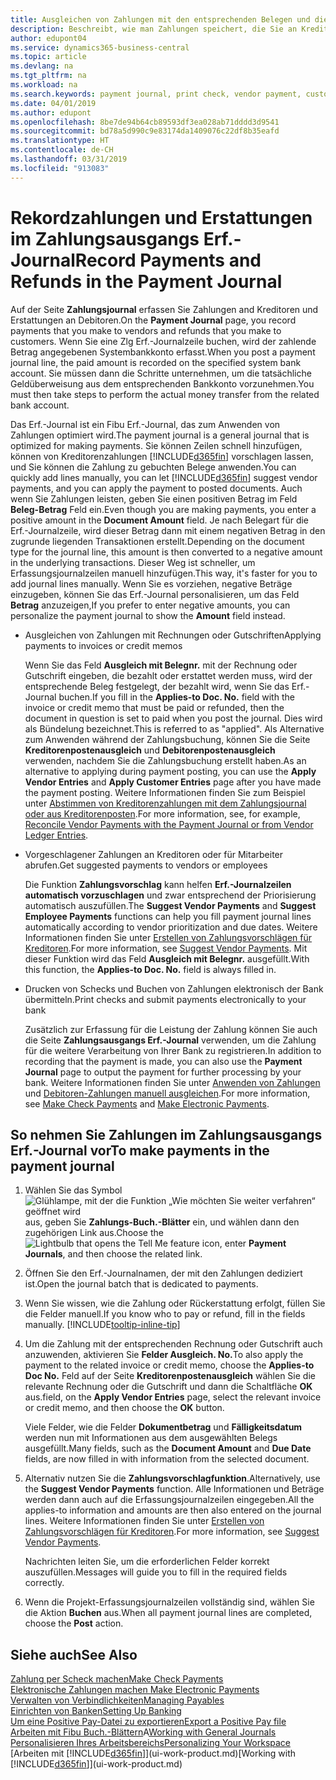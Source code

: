 ```yaml
---
title: Ausgleichen von Zahlungen mit den entsprechenden Belegen und diese buchen| Microsoft Docs
description: Beschreibt, wie man Zahlungen speichert, die Sie an Kreditoren und Erstattungen leisten, die Sie den Debitoren erstellen.
author: edupont04
ms.service: dynamics365-business-central
ms.topic: article
ms.devlang: na
ms.tgt_pltfrm: na
ms.workload: na
ms.search.keywords: payment journal, print check, vendor payment, customer refund, creditor, debt, balance due, AP
ms.date: 04/01/2019
ms.author: edupont
ms.openlocfilehash: 8be7de94b64cb89593df3ea028ab71dddd3d9541
ms.sourcegitcommit: bd78a5d990c9e83174da1409076c22df8b35eafd
ms.translationtype: HT
ms.contentlocale: de-CH
ms.lasthandoff: 03/31/2019
ms.locfileid: "913083"
---
```

# <a name="record-payments-and-refunds-in-the-payment-journal"></a><span data-ttu-id="399dc-103">Rekordzahlungen und Erstattungen im Zahlungsausgangs Erf.-Journal</span><span class="sxs-lookup"><span data-stu-id="399dc-103">Record Payments and Refunds in the Payment Journal</span></span>

<span data-ttu-id="399dc-104">Auf der Seite **Zahlungsjournal** erfassen Sie Zahlungen and Kreditoren und Erstattungen an Debitoren.</span><span class="sxs-lookup"><span data-stu-id="399dc-104">On the **Payment Journal** page, you record payments that you make to vendors and refunds that you make to customers.</span></span> <span data-ttu-id="399dc-105">Wenn Sie eine Zlg Erf.-Journalzeile buchen, wird der zahlende Betrag angegebenen Systembankkonto erfasst.</span><span class="sxs-lookup"><span data-stu-id="399dc-105">When you post a payment journal line, the paid amount is recorded on the specified system bank account.</span></span> <span data-ttu-id="399dc-106">Sie müssen dann die Schritte unternehmen, um die tatsächliche Geldüberweisung aus dem entsprechenden Bankkonto vorzunehmen.</span><span class="sxs-lookup"><span data-stu-id="399dc-106">You must then take steps to perform the actual money transfer from the related bank account.</span></span>  

<span data-ttu-id="399dc-107">Das Erf.-Journal ist ein Fibu Erf.-Journal, das zum Anwenden von Zahlungen optimiert wird.</span><span class="sxs-lookup"><span data-stu-id="399dc-107">The payment journal is a general journal that is optimized for making payments.</span></span> <span data-ttu-id="399dc-108">Sie können Zeilen schnell hinzufügen, können von Kreditorenzahlungen [!INCLUDE[d365fin](includes/d365fin_md.md)] vorschlagen lassen, und Sie können die Zahlung zu gebuchten Belege anwenden.</span><span class="sxs-lookup"><span data-stu-id="399dc-108">You can quickly add lines manually, you can let [!INCLUDE[d365fin](includes/d365fin_md.md)] suggest vendor payments, and you can apply the payment to posted documents.</span></span> <span data-ttu-id="399dc-109">Auch wenn Sie Zahlungen leisten, geben Sie einen positiven Betrag im Feld **Beleg-Betrag** Feld ein.</span><span class="sxs-lookup"><span data-stu-id="399dc-109">Even though you are making payments, you enter a positive amount in the **Document Amount** field.</span></span> <span data-ttu-id="399dc-110">Je nach Belegart für die Erf.-Journalzeile, wird dieser Betrag dann mit einem negativen Betrag in den zugrunde liegenden Transaktionen erstellt.</span><span class="sxs-lookup"><span data-stu-id="399dc-110">Depending on the document type for the journal line, this amount is then converted to a negative amount in the underlying transactions.</span></span> <span data-ttu-id="399dc-111">Dieser Weg ist schneller, um Erfassungsjournalzeilen manuell hinzufügen.</span><span class="sxs-lookup"><span data-stu-id="399dc-111">This way, it's faster for you to add journal lines manually.</span></span> <span data-ttu-id="399dc-112">Wenn Sie es vorziehen, negative Beträge einzugeben, können Sie das Erf.-Journal personalisieren, um das Feld **Betrag** anzuzeigen,</span><span class="sxs-lookup"><span data-stu-id="399dc-112">If you prefer to enter negative amounts, you can personalize the payment journal to show the **Amount** field instead.</span></span>  

- <span data-ttu-id="399dc-113">Ausgleichen von Zahlungen mit Rechnungen oder Gutschriften</span><span class="sxs-lookup"><span data-stu-id="399dc-113">Applying payments to invoices or credit memos</span></span>

    <span data-ttu-id="399dc-114">Wenn Sie das Feld **Ausgleich mit Belegnr.** mit der Rechnung oder Gutschrift eingeben, die bezahlt oder erstattet werden muss, wird der entsprechende Beleg festgelegt, der bezahlt wird, wenn Sie das Erf.-Journal buchen.</span><span class="sxs-lookup"><span data-stu-id="399dc-114">If you fill in the **Applies-to Doc. No.** field with the invoice or credit memo that must be paid or refunded, then the document in question is set to paid when you post the journal.</span></span> <span data-ttu-id="399dc-115">Dies wird als Bündelung bezeichnet.</span><span class="sxs-lookup"><span data-stu-id="399dc-115">This is referred to as "applied".</span></span> <span data-ttu-id="399dc-116">Als Alternative zum Anwenden während der Zahlungsbuchung, können Sie die Seite **Kreditorenpostenausgleich** und **Debitorenpostenausgleich** verwenden, nachdem Sie die Zahlungsbuchung erstellt haben.</span><span class="sxs-lookup"><span data-stu-id="399dc-116">As an alternative to applying during payment posting, you can use the **Apply Vendor Entries** and **Apply Customer Entries** page after you have made the payment posting.</span></span> <span data-ttu-id="399dc-117">Weitere Informationen finden Sie zum Beispiel unter [Abstimmen von Kreditorenzahlungen mit dem Zahlungsjournal oder aus Kreditorenposten](payables-how-apply-purchase-transactions-manually.md).</span><span class="sxs-lookup"><span data-stu-id="399dc-117">For more information, see, for example, [Reconcile Vendor Payments with the Payment Journal or from Vendor Ledger Entries](payables-how-apply-purchase-transactions-manually.md).</span></span>  

- <span data-ttu-id="399dc-118">Vorgeschlagener Zahlungen an Kreditoren oder für Mitarbeiter abrufen.</span><span class="sxs-lookup"><span data-stu-id="399dc-118">Get suggested payments to vendors or employees</span></span>

    <span data-ttu-id="399dc-119">Die Funktion **Zahlungsvorschlag** kann helfen **Erf.-Journalzeilen automatisch vorzuschlagen** und zwar entsprechend der Priorisierung automatisch auszufüllen.</span><span class="sxs-lookup"><span data-stu-id="399dc-119">The **Suggest Vendor Payments** and **Suggest Employee Payments** functions can help you fill payment journal lines automatically according to vendor prioritization and due dates.</span></span> <span data-ttu-id="399dc-120">Weitere Informationen finden Sie unter [Erstellen von Zahlungsvorschlägen für Kreditoren](payables-how-suggest-vendor-payments.md).</span><span class="sxs-lookup"><span data-stu-id="399dc-120">For more information, see [Suggest Vendor Payments](payables-how-suggest-vendor-payments.md).</span></span> <span data-ttu-id="399dc-121">Mit dieser Funktion wird das Feld **Ausgleich mit Belegnr.** ausgefüllt.</span><span class="sxs-lookup"><span data-stu-id="399dc-121">With this function, the **Applies-to Doc. No.** field is always filled in.</span></span>  

- <span data-ttu-id="399dc-122">Drucken von Schecks und Buchen von Zahlungen elektronisch der Bank übermitteln.</span><span class="sxs-lookup"><span data-stu-id="399dc-122">Print checks and submit payments electronically to your bank</span></span>

    <span data-ttu-id="399dc-123">Zusätzlich zur Erfassung für die Leistung der Zahlung können Sie auch die Seite **Zahlungsausgangs Erf.-Journal** verwenden, um die Zahlung für die weitere Verarbeitung von Ihrer Bank zu registrieren.</span><span class="sxs-lookup"><span data-stu-id="399dc-123">In addition to recording that the payment is made, you can also use the **Payment Journal** page to output the payment for further processing by your bank.</span></span> <span data-ttu-id="399dc-124">Weitere Informationen finden Sie unter [Anwenden von Zahlungen](payables-how-work-checks.md) und [Debitoren-Zahlungen manuell ausgleichen](payables-how-export-payments-bank-file.md).</span><span class="sxs-lookup"><span data-stu-id="399dc-124">For more information, see [Make Check Payments](payables-how-work-checks.md) and [Make Electronic Payments](payables-how-export-payments-bank-file.md).</span></span>  

## <a name="to-make-payments-in-the-payment-journal"></a><span data-ttu-id="399dc-125">So nehmen Sie Zahlungen im Zahlungsausgangs Erf.-Journal vor</span><span class="sxs-lookup"><span data-stu-id="399dc-125">To make payments in the payment journal</span></span>

1. <span data-ttu-id="399dc-126">Wählen Sie das Symbol ![Glühlampe, mit der die Funktion „Wie möchten Sie weiter verfahren“ geöffnet wird](media/ui-search/search_small.png "Wie möchten Sie weiter verfahren?") aus, geben Sie **Zahlungs-Buch.-Blätter** ein, und wählen dann den zugehörigen Link aus.</span><span class="sxs-lookup"><span data-stu-id="399dc-126">Choose the ![Lightbulb that opens the Tell Me feature](media/ui-search/search_small.png "Tell me what you want to do") icon, enter **Payment Journals**, and then choose the related link.</span></span>
2. <span data-ttu-id="399dc-127">Öffnen Sie den Erf.-Journalnamen, der mit den Zahlungen dediziert ist.</span><span class="sxs-lookup"><span data-stu-id="399dc-127">Open the journal batch that is dedicated to payments.</span></span>
3. <span data-ttu-id="399dc-128">Wenn Sie wissen, wie die Zahlung oder Rückerstattung erfolgt, füllen Sie die Felder manuell.</span><span class="sxs-lookup"><span data-stu-id="399dc-128">If you know who to pay or refund, fill in the fields manually.</span></span> [!INCLUDE[tooltip-inline-tip](includes/tooltip-inline-tip_md.md)]
4. <span data-ttu-id="399dc-129">Um die Zahlung mit der entsprechenden Rechnung oder Gutschrift auch anzuwenden, aktivieren Sie **Felder Ausgleich. No.**</span><span class="sxs-lookup"><span data-stu-id="399dc-129">To also apply the payment to the related invoice or credit memo, choose the **Applies-to Doc No.**</span></span> <span data-ttu-id="399dc-130">Feld auf der Seite **Kreditorenpostenausgleich** wählen Sie die relevante Rechnung oder die Gutschrift und dann die Schaltfläche **OK** aus.</span><span class="sxs-lookup"><span data-stu-id="399dc-130">field, on the **Apply Vendor Entries** page, select the relevant invoice or credit memo, and then choose the **OK** button.</span></span>

    <span data-ttu-id="399dc-131">Viele Felder, wie die Felder **Dokumentbetrag** und **Fälligkeitsdatum** werden nun mit Informationen aus dem ausgewählten Belegs ausgefüllt.</span><span class="sxs-lookup"><span data-stu-id="399dc-131">Many fields, such as the **Document Amount** and **Due Date** fields, are now filled in with information from the selected document.</span></span>
5. <span data-ttu-id="399dc-132">Alternativ nutzen Sie die **Zahlungsvorschlagfunktion**.</span><span class="sxs-lookup"><span data-stu-id="399dc-132">Alternatively, use the **Suggest Vendor Payments** function.</span></span> <span data-ttu-id="399dc-133">Alle Informationen und Beträge werden dann auch auf die Erfassungsjournalzeilen eingegeben.</span><span class="sxs-lookup"><span data-stu-id="399dc-133">All the applies-to information and amounts are then also entered on the journal lines.</span></span> <span data-ttu-id="399dc-134">Weitere Informationen finden Sie unter [Erstellen von Zahlungsvorschlägen für Kreditoren](payables-how-suggest-vendor-payments.md).</span><span class="sxs-lookup"><span data-stu-id="399dc-134">For more information, see [Suggest Vendor Payments](payables-how-suggest-vendor-payments.md).</span></span>

    <span data-ttu-id="399dc-135">Nachrichten leiten Sie, um die erforderlichen Felder korrekt auszufüllen.</span><span class="sxs-lookup"><span data-stu-id="399dc-135">Messages will guide you to fill in the required fields correctly.</span></span>
6.  <span data-ttu-id="399dc-136">Wenn die Projekt-Erfassungsjournalzeilen vollständig sind, wählen Sie die Aktion **Buchen** aus.</span><span class="sxs-lookup"><span data-stu-id="399dc-136">When all payment journal lines are completed, choose the **Post** action.</span></span>

## <a name="see-also"></a><span data-ttu-id="399dc-137">Siehe auch</span><span class="sxs-lookup"><span data-stu-id="399dc-137">See Also</span></span>
[<span data-ttu-id="399dc-138">Zahlung per Scheck machen</span><span class="sxs-lookup"><span data-stu-id="399dc-138">Make Check Payments</span></span>](payables-how-work-checks.md)  
[<span data-ttu-id="399dc-139">Elektronische Zahlungen machen </span><span class="sxs-lookup"><span data-stu-id="399dc-139">Make Electronic Payments</span></span>](payables-how-export-payments-bank-file.md)  
[<span data-ttu-id="399dc-140">Verwalten von Verbindlichkeiten</span><span class="sxs-lookup"><span data-stu-id="399dc-140">Managing Payables</span></span>](payables-manage-payables.md)  
[<span data-ttu-id="399dc-141">Einrichten von Banken</span><span class="sxs-lookup"><span data-stu-id="399dc-141">Setting Up Banking</span></span>](bank-setup-banking.md)  
[<span data-ttu-id="399dc-142">Um eine Positive Pay-Datei zu exportieren</span><span class="sxs-lookup"><span data-stu-id="399dc-142">Export a Positive Pay file</span></span>](finance-how-positive-pay.md)  
<span data-ttu-id="399dc-143">[Arbeiten mit Fibu Buch.-Blättern](ui-work-general-journals.md)A</span><span class="sxs-lookup"><span data-stu-id="399dc-143">[Working with General Journals](ui-work-general-journals.md)</span></span>  
[<span data-ttu-id="399dc-144">Personalisieren Ihres Arbeitsbereichs</span><span class="sxs-lookup"><span data-stu-id="399dc-144">Personalizing Your Workspace</span></span>](ui-personalization-user.md)  
<span data-ttu-id="399dc-145">[Arbeiten mit [!INCLUDE[d365fin](includes/d365fin_md.md)]](ui-work-product.md)</span><span class="sxs-lookup"><span data-stu-id="399dc-145">[Working with [!INCLUDE[d365fin](includes/d365fin_md.md)]](ui-work-product.md)</span></span>  
